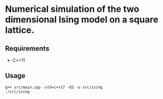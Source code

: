 # Numerical simulation of the two dimensional Ising model on a square lattice.

## Requirements

* C++11

## Usage

```shell
g++ src/main.cpp -std=c++17 -O3 -o src/ising
./src/ising
```
